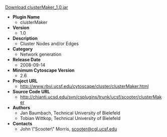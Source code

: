 <a href="clusterMaker_1.0.jar">Download clusterMaker_1.0.jar</a>

* __Plugin Name__
  * clusterMaker
* __Version__
  * 1.0
* __Description__
  * Cluster Nodes and/or Edges
* __Category__
  * Network generation
* __Release Date__
  * 2008-09-14
* __Minimum Cytoscape Version__
  * 2.6
* __Project URL__
  * http://www.rbvi.ucsf.edu/cytoscape/cluster/clusterMaker.html
* __Source Code URL__
  * http://chianti.ucsd.edu/svn/csplugins/trunk/ucsf/scooter/clusterMaker
* __Authors__
  * Jan Baumbach, Technical University of Bielefeld
  * Tobian Wittkop, Technical University of Bielefeld
* __Contacts__
  * John \\\"Scooter\\\" Morris, scooter@cgl.ucsf.edu
